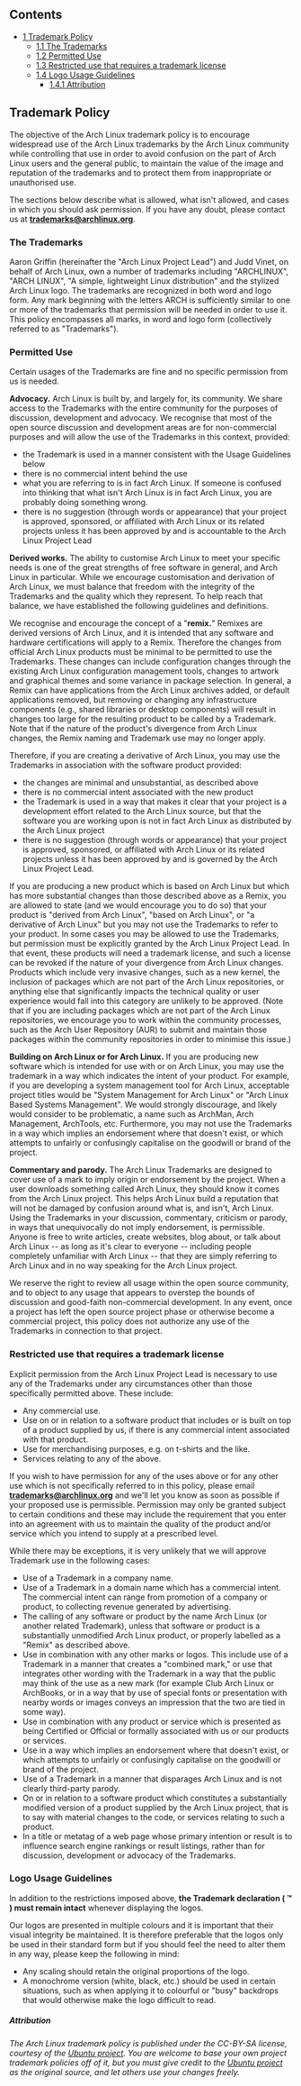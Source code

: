 ## Contents

*   [1 Trademark Policy](#Trademark_Policy)
    *   [1.1 The Trademarks](#The_Trademarks)
    *   [1.2 Permitted Use](#Permitted_Use)
    *   [1.3 Restricted use that requires a trademark license](#Restricted_use_that_requires_a_trademark_license)
    *   [1.4 Logo Usage Guidelines](#Logo_Usage_Guidelines)
        *   [1.4.1 Attribution](#Attribution)

## Trademark Policy

The objective of the Arch Linux trademark policy is to encourage widespread use of the Arch Linux trademarks by the Arch Linux community while controlling that use in order to avoid confusion on the part of Arch Linux users and the general public, to maintain the value of the image and reputation of the trademarks and to protect them from inappropriate or unauthorised use.

The sections below describe what is allowed, what isn't allowed, and cases in which you should ask permission. If you have any doubt, please contact us at **trademarks@archlinux.org**.

### The Trademarks

Aaron Griffin (hereinafter the "Arch Linux Project Lead") and Judd Vinet, on behalf of Arch Linux, own a number of trademarks including "ARCHLINUX", "ARCH LINUX", "A simple, lightweight Linux distribution" and the stylized Arch Linux logo. The trademarks are recognized in both word and logo form. Any mark beginning with the letters ARCH is sufficiently similar to one or more of the trademarks that permission will be needed in order to use it. This policy encompasses all marks, in word and logo form (collectively referred to as "Trademarks").

### Permitted Use

Certain usages of the Trademarks are fine and no specific permission from us is needed.

**Advocacy.** Arch Linux is built by, and largely for, its community. We share access to the Trademarks with the entire community for the purposes of discussion, development and advocacy. We recognise that most of the open source discussion and development areas are for non-commercial purposes and will allow the use of the Trademarks in this context, provided:

*   the Trademark is used in a manner consistent with the Usage Guidelines below
*   there is no commercial intent behind the use
*   what you are referring to is in fact Arch Linux. If someone is confused into thinking that what isn't Arch Linux is in fact Arch Linux, you are probably doing something wrong.
*   there is no suggestion (through words or appearance) that your project is approved, sponsored, or affiliated with Arch Linux or its related projects unless it has been approved by and is accountable to the Arch Linux Project Lead

**Derived works.** The ability to customise Arch Linux to meet your specific needs is one of the great strengths of free software in general, and Arch Linux in particular. While we encourage customisation and derivation of Arch Linux, we must balance that freedom with the integrity of the Trademarks and the quality which they represent. To help reach that balance, we have established the following guidelines and definitions.

We recognise and encourage the concept of a "**remix.**" Remixes are derived versions of Arch Linux, and it is intended that any software and hardware certifications will apply to a Remix. Therefore the changes from official Arch Linux products must be minimal to be permitted to use the Trademarks. These changes can include configuration changes through the existing Arch Linux configuration management tools, changes to artwork and graphical themes and some variance in package selection. In general, a Remix can have applications from the Arch Linux archives added, or default applications removed, but removing or changing any infrastructure components (e.g., shared libraries or desktop components) will result in changes too large for the resulting product to be called by a Trademark. Note that if the nature of the product's divergence from Arch Linux changes, the Remix naming and Trademark use may no longer apply.

Therefore, if you are creating a derivative of Arch Linux, you may use the Trademarks in association with the software product provided:

*   the changes are minimal and unsubstantial, as described above
*   there is no commercial intent associated with the new product
*   the Trademark is used in a way that makes it clear that your project is a development effort related to the Arch Linux source, but that the software you are working upon is not in fact Arch Linux as distributed by the Arch Linux project
*   there is no suggestion (through words or appearance) that your project is approved, sponsored, or affiliated with Arch Linux or its related projects unless it has been approved by and is governed by the Arch Linux Project Lead.

If you are producing a new product which is based on Arch Linux but which has more substantial changes than those described above as a Remix, you are allowed to state (and we would encourage you to do so) that your product is "derived from Arch Linux", "based on Arch Linux", or "a derivative of Arch Linux" but you may not use the Trademarks to refer to your product. In some cases you may be allowed to use the Trademarks, but permission must be explicitly granted by the Arch Linux Project Lead. In that event, these products will need a trademark license, and such a license can be revoked if the nature of your divergence from Arch Linux changes. Products which include very invasive changes, such as a new kernel, the inclusion of packages which are not part of the Arch Linux repositories, or anything else that significantly impacts the technical quality or user experience would fall into this category are unlikely to be approved. (Note that if you are including packages which are not part of the Arch Linux repositories, we encourage you to work within the community processes, such as the Arch User Repository (AUR) to submit and maintain those packages within the community repositories in order to minimise this issue.)

**Building on Arch Linux or for Arch Linux.** If you are producing new software which is intended for use with or on Arch Linux, you may use the trademark in a way which indicates the intent of your product. For example, if you are developing a system management tool for Arch Linux, acceptable project titles would be "System Management for Arch Linux" or "Arch Linux Based Systems Management". We would strongly discourage, and likely would consider to be problematic, a name such as ArchMan, Arch Management, ArchTools, etc. Furthermore, you may not use the Trademarks in a way which implies an endorsement where that doesn't exist, or which attempts to unfairly or confusingly capitalise on the goodwill or brand of the project.

**Commentary and parody.** The Arch Linux Trademarks are designed to cover use of a mark to imply origin or endorsement by the project. When a user downloads something called Arch Linux, they should know it comes from the Arch Linux project. This helps Arch Linux build a reputation that will not be damaged by confusion around what is, and isn't, Arch Linux. Using the Trademarks in your discussion, commentary, criticism or parody, in ways that unequivocally do not imply endorsement, is permissible. Anyone is free to write articles, create websites, blog about, or talk about Arch Linux -- as long as it's clear to everyone -- including people completely unfamiliar with Arch Linux -- that they are simply referring to Arch Linux and in no way speaking for the Arch Linux project.

We reserve the right to review all usage within the open source community, and to object to any usage that appears to overstep the bounds of discussion and good-faith non-commercial development. In any event, once a project has left the open source project phase or otherwise become a commercial project, this policy does not authorize any use of the Trademarks in connection to that project.

### Restricted use that requires a trademark license

Explicit permission from the Arch Linux Project Lead is necessary to use any of the Trademarks under any circumstances other than those specifically permitted above. These include:

*   Any commercial use.
*   Use on or in relation to a software product that includes or is built on top of a product supplied by us, if there is any commercial intent associated with that product.
*   Use for merchandising purposes, e.g. on t-shirts and the like.
*   Services relating to any of the above.

If you wish to have permission for any of the uses above or for any other use which is not specifically referred to in this policy, please email **trademarks@archlinux.org** and we'll let you know as soon as possible if your proposed use is permissible. Permission may only be granted subject to certain conditions and these may include the requirement that you enter into an agreement with us to maintain the quality of the product and/or service which you intend to supply at a prescribed level.

While there may be exceptions, it is very unlikely that we will approve Trademark use in the following cases:

*   Use of a Trademark in a company name.
*   Use of a Trademark in a domain name which has a commercial intent. The commercial intent can range from promotion of a company or product, to collecting revenue generated by advertising.
*   The calling of any software or product by the name Arch Linux (or another related Trademark), unless that software or product is a substantially unmodified Arch Linux product, or properly labelled as a "Remix" as described above.
*   Use in combination with any other marks or logos. This include use of a Trademark in a manner that creates a "combined mark," or use that integrates other wording with the Trademark in a way that the public may think of the use as a new mark (for example Club Arch Linux or ArchBooks, or in a way that by use of special fonts or presentation with nearby words or images conveys an impression that the two are tied in some way).
*   Use in combination with any product or service which is presented as being Certified or Official or formally associated with us or our products or services.
*   Use in a way which implies an endorsement where that doesn't exist, or which attempts to unfairly or confusingly capitalise on the goodwill or brand of the project.
*   Use of a Trademark in a manner that disparages Arch Linux and is not clearly third-party parody.
*   On or in relation to a software product which constitutes a substantially modified version of a product supplied by the Arch Linux project, that is to say with material changes to the code, or services relating to such a product.
*   In a title or metatag of a web page whose primary intention or result is to influence search engine rankings or result listings, rather than for discussion, development or advocacy of the Trademarks.

### Logo Usage Guidelines

In addition to the restrictions imposed above, **the Trademark declaration ( ™ ) must remain intact** whenever displaying the logos.

Our logos are presented in multiple colours and it is important that their visual integrity be maintained. It is therefore preferable that the logos only be used in their standard form but if you should feel the need to alter them in any way, please keep the following in mind:

*   Any scaling should retain the original proportions of the logo.
*   A monochrome version (white, black, etc.) should be used in certain situations, such as when applying it to colourful or "busy" backdrops that would otherwise make the logo difficult to read.

##### Attribution

*The Arch Linux trademark policy is published under the CC-BY-SA license, courtesy of the [Ubuntu project](http://www.ubuntu.com/). You are welcome to base your own project trademark policies off of it, but you must give credit to the [Ubuntu project](http://www.ubuntu.com/) as the original source, and let others use your changes freely.*